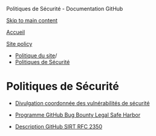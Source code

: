 Politiques de Sécurité - Documentation GitHub

[Skip to main content](#main-content)

[Accueil](/fr)

[Site policy](/fr/site-policy)

* [Politique du site](/fr/site-policy)/
* [Politiques de Sécurité](/fr/site-policy/security-policies)

Politiques de Sécurité
==========

* [Divulgation coordonnée des vulnérabilités de sécurité](/fr/site-policy/security-policies/coordinated-disclosure-of-security-vulnerabilities)

* [Programme GitHub Bug Bounty Legal Safe Harbor](/fr/site-policy/security-policies/github-bug-bounty-program-legal-safe-harbor)

* [Description GitHub SIRT RFC 2350](/fr/site-policy/security-policies/github-sirt-description-rfc-2350)
